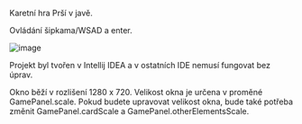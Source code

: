 Karetní hra Prší v javě.

Ovládání šipkama/WSAD a enter.

![image](https://github.com/user-attachments/assets/fda07770-3ee9-4af8-89bd-7c746b16e629)

Projekt byl tvořen v Intellij IDEA a v ostatních IDE nemusí fungovat bez úprav.

Okno běží v rozlišení 1280 x 720. Velikost okna je určena v proměné GamePanel.scale. Pokud budete upravovat velikost okna, bude také potřeba změnit GamePanel.cardScale a GamePanel.otherElementsScale.
